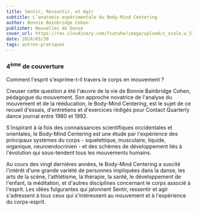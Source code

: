 ```yaml
---
title: Sentir, Ressentir, et Agir
subtitle: L’anatomie expérimentale du Body-Mind Centering
author: Bonnie Bainbridge Cohen
publisher: Nouvelles de Danse
cover_url: https://res.cloudinary.com/fcatuhe/image/upload/c_scale,w_512/v1711899163/raphaele-rodellar.fr/bibliotheque/9782930146201.jpg
date: 2024/03/30
tags: autres-pratiques
---
```


### 4<sup>ème</sup> de couverture

Comment l'esprit s'exprime-t-il travers le corps en mouvement ?

Creuser cette question a été l'œuvre de la vie de Bonnie Bainbridge Cohen, pédagogue du mouvement. Son approche novatrice de l'analyse du mouvement et de la rééducation, le Body-Mind Centering, est le sujet de ce recueil d'essais, d'entretiens et d'exercices rédigés pour Contact Quarterly dance journal entre 1980 et 1992.

S'inspirant à la fois des connaissances scientifiques occidentales et orientales, le Body-Mind Centering est une étude par l'expérience des principaux systèmes du corps - squelettique, musculaire, liquide, organique, neuroendocrinien - et des schèmes de développement liés à l'évolution qui sous-tendent tous les mouvements humains.

Au cours des vingt dernières années, le Body-Mind Centering a suscité l'intérêt d'une grande variété de personnes impliquées dans la danse, les arts de la scène, l'athlétisme, la thérapie, la santé, le développement de l'enfant, la méditation, et d'autres disciplines concernant le corps associé à l'esprit. Les idées fulgurantes qui jalonnent Sentir, ressentir et agir s'adressent à tous ceux qui s'intéressent au mouvement et à l'expérience du corps-esprit.
